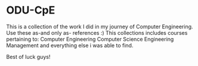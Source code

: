 # ODU-CpE
This is a collection of the work I did in my journey of Computer Engineering. Use these as-and only as- references :)
This collections includes courses pertaining to:
  Computer Engineering
  Computer Science
  Engineering Management
and everything else i was able to find.

Best of luck guys!
